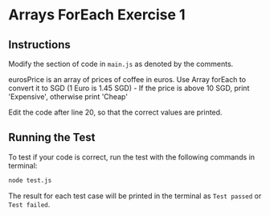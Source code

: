 # Arrays ForEach Exercise 1
## Instructions
Modify the section of code in ```main.js``` as denoted by the comments.

eurosPrice is an array of prices of coffee in euros. Use Array forEach to convert it to SGD (1 Euro is 1.45 SGD)
    - If the price is above 10 SGD, print 'Expensive', otherwise print 'Cheap'

Edit the code after line 20, so that the correct values are printed. 

## Running the Test
To test if your code is correct, run the test with the following commands in terminal:
```bash
node test.js
```

The result for each test case will be printed in the terminal as ```Test passed``` or ```Test failed```.


